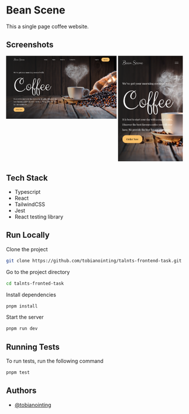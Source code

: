 # Bean Scene

This a single page coffee website.

## Screenshots

<p float="left">
  <img align="top" src="./desktop-view.png" width="60%" />
  <img src="./mobile-view.png" width="35%" /> 
</p>

## Tech Stack

- Typescript
- React
- TailwindCSS
- Jest
- React testing library

## Run Locally

Clone the project

```bash
git clone https://github.com/tobianointing/talnts-frontend-task.git
```

Go to the project directory

```bash
cd talnts-fronted-task
```

Install dependencies

```bash
pnpm install
```

Start the server

```bash
pnpm run dev
```

## Running Tests

To run tests, run the following command

```bash
pnpm test
```

## Authors

- [@tobianointing](https://www.github.com/tobianointing)
